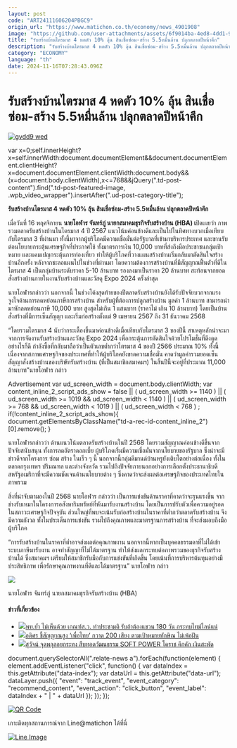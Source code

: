 ```yaml
---
layout: post
code: "ART24111606204PBGC9"
origin_url: "https://www.matichon.co.th/economy/news_4901908"
image: "https://github.com/user-attachments/assets/6f9014ba-4ed8-4dd1-9065-bb5a64eed303"
title: "รับสร้างบ้านไตรมาส 4 หดตัว 10% ลุ้น สินเชื่อซ่อม-สร้าง 5.5หมื่นล้าน ปลุกตลาดปีหน้าคึก"
description: "รับสร้างบ้านไตรมาส 4 หดตัว 10% ลุ้น สินเชื่อซ่อม-สร้าง 5.5หมื่นล้าน ปลุกตลาดปีหน้าคึก"
category: "ECONOMY"
language: "th"
date: 2024-11-16T07:28:43.096Z
---
```


# รับสร้างบ้านไตรมาส 4 หดตัว 10% ลุ้น สินเชื่อซ่อม-สร้าง 5.5หมื่นล้าน ปลุกตลาดปีหน้าคึก

[![](https://www.matichon.co.th/wp-content/uploads/2024/11/gvdd9-wed.jpg "gvdd9 wed")](https://www.matichon.co.th/wp-content/uploads/2024/11/gvdd9-wed.jpg)

var x=0;self.innerHeight?x=self.innerWidth:document.documentElement&&document.documentElement.clientHeight?x=document.documentElement.clientWidth:document.body&&(x=document.body.clientWidth),x<=768&&jQuery(".td-post-content").find(".td-post-featured-image, .wpb\_video\_wrapper").insertAfter(".ud-post-category-title");

**รับสร้างบ้านไตรมาส 4 หดตัว 10% ลุ้น สินเชื่อซ่อม-สร้าง 5.5หมื่นล้าน ปลุกตลาดปีหน้าคึก**

เมื่อวันที่ 16 พฤศจิกายน **นายโอฬาร จันทร์ภู่ นายกสมาคมธุรกิจรับสร้างบ้าน (HBA) เ**ปิดเผยว่า ภาพรวมตลาดรับสร้างบ้านในไตรมาส 4 ปี 2567 แนวโน้มค่อนข้างดีและเป็นไปในทิศทางบวกเมื่อเทียบกับไตรมาส 3 ที่ผ่านมา ทั้งนี้มาจากผู้บริโภคมีความเชื่อมั่นต่อรัฐบาลที่เข้ามาบริหารประเทศ และขานรับต่อนโยบายกระตุ้นเศรษฐกิจที่ประกาศใช้ ทั้งมาตรการเงิน 10,000 บาทที่ส่งถึงมือประชาชนกลุ่มเป้าหมาย และแคมเปญกระตุ้นการท่องเที่ยว ทำให้ผู้บริโภคที่วางแผนสร้างบ้านเริ่มกลับมาตัดสินใจสร้างบ้านอีกครั้ง หลังจากชะลอแผนไปในช่วงที่ผ่านมา โดยความต้องการสร้างบ้านที่มีสัญญาณฟื้นตัวที่ดีในไตรมาส 4 เป็นกลุ่มบ้านระดับราคา 5-10 ล้านบาท รองลงมาเป็นราคา 20 ล้านบาท สะท้อนจากยอดสั่งสร้างบ้านภายในงานรับสร้างบ้านและวัสดุ Expo 2024 ครั้งล่าสุด

นายโอฬารกล่าวว่า นอกจากนี้ ในช่วงโค้งสุดท้ายของปีตลาดรับสร้างบ้านยังได้รับปัจจัยบวกจากแรงจูงใจด้านการลดหย่อนภาษีการสร้างบ้าน สำหรับผู้ที่ต้องการปลูกสร้างบ้าน มูลค่า 1 ล้านบาท สามารถนำมาหักลดหย่อนภาษี 10,000 บาท สูงสุดไม่เกิน 1 แสนบาท (ราคาไม่ เกิน 10 ล้านบาท) โดยเป็นบ้านสั่งสร้างที่มีการเซ็นสัญญา และเริ่มก่อสร้างตั้งแต่ 9 เมษายน 2567 ถึง 31 ธันวาคม 2568

“โดยรวมไตรมาส 4 นับว่ากระเตื้องขึ้นมาค่อนข้างดีเมื่อเทียบกับไตรมาส 3 ของปีนี้ สาเหตุหลักน่าจะมาจากการจัดงานรับสร้างบ้านและวัสดุ Expo 2024 เพื่อกระตุ้นการตัดสินใจด้วยโปรโมชั่นที่ดึงดูด อย่างไรก็ดี กำลังซื้อที่กลับมาถือว่าเป็นตัวเลขต่ำกว่าไตรมาส 4 ของปี 2566 ประมาณ 10% ทั้งนี้ เนื่องจากสภาพเศรษฐกิจของประเทศที่ทำให้ผู้บริโภคยังขาดความเชื่อมั่น คาดว่ามูลค่ารวมยอดเซ็นสัญญาสั่งสร้างบ้านของบริษัทรับสร้างบ้าน (ที่เป็นสมาชิกสมาคมฯ) ในสิ้นปีนี้จะอยู่ที่ประมาณ 11,000 ล้านบาท”นายโอฬาร กล่าว

Advertisement var ud\_screen\_width = document.body.clientWidth; var content\_inline\_2\_script\_ads\_show = false || ( ud\_screen\_width >= 1140 ) || ( ud\_screen\_width >= 1019 && ud\_screen\_width < 1140 ) || ( ud\_screen\_width >= 768 && ud\_screen\_width < 1019 ) || ( ud\_screen\_width < 768 ) ; if(!content\_inline\_2\_script\_ads\_show){ document.getElementsByClassName("td-a-rec-id-content\_inline\_2")\[0\].remove(); }

นายโอฬารกล่าวว่า ด้านแนวโน้มตลาดรับสร้างบ้านในปี 2568 โดยรวมสัญญาณค่อนข้างดีขึ้นจากปัจจัยสนับสนุน ทั้งการลดอัตราดอกเบี้ย ผู้บริโภคเริ่มมีความเชื่อมั่นจากนโยบายของรัฐบาล ซึ่งน่าจะมีข่าวดีจากโครงการ ซ่อม สร้าง ในเร็ว ๆ นี้ นอกจากนี้กลุ่มดีมานด์บ้านหรูยังเติบโตอย่างต่อเนื่อง ทั้งในตลาดกรุงเทพฯ ปริมณฑล และต่างจังหวัด รวมไปถึงปัจจัยภายนอกอย่างการเลือกตั้งประธานาธิบดีสหรัฐอเมริกาที่จะมีความชัดเจนด้านนโยบายต่าง ๆ ซึ่งคาดว่าจะส่งผลต่อเศรษฐกิจของประเทศไทยในภาพรวม

สิ่งที่น่าจับตามองในปี 2568 นายโอฬาร กล่าวว่า เป็นการแข่งขันด้านราคาที่คาดว่าจะรุนแรงขึ้น จากช่างรับเหมาในโครงการอสังหาริมทรัพย์ที่หันมารับงานสร้างบ้าน โดยเป็นการปรับตัวเพื่อความอยู่รอดในสภาวะเศรษฐกิจปัจจุบัน ส่วนใหญ่ที่พบจะเน้นรับก่อสร้างบ้านในราคาที่ต่ำกว่าตลาดรับสร้างบ้าน จึงมีความกังวล ทั้งในประเด็นการแข่งขัน รวมไปถึงคุณภาพและมาตรฐานการสร้างบ้าน ที่จะส่งมอบถึงมือผู้บริโภค

“การรับสร้างบ้านในราคาที่ต่ำอาจส่งผลต่อคุณภาพงาน นอกจากนี้หากเป็นบุคคลธรรมดาที่ไม่ได้เข้าระบบภาษีมารับงาน อาจทำสัญญาที่ไม่ได้มาตรฐาน ทำให้ส่งผลกระทบต่อภาพรวมของธุรกิจรับสร้างบ้านได้ ซึ่งสมาคมฯ เตรียมให้สมาชิกรับมือกับการแข่งขันที่เกิดขึ้น โดยเน้นที่การบริหารต้นทุนอย่างมีประสิทธิภาพ เพื่อรักษาคุณภาพงานที่ดีและได้มาตรฐาน” นายโอฬาร กล่าว

![](https://www.matichon.co.th/wp-content/uploads/2024/11/S__57204995.jpg)

นายโอฬาร จันทร์ภู่ นายกสมาคมธุรกิจรับสร้างบ้าน (HBA)

#### ข่าวที่เกี่ยวข้อง

*   [![](https://www.matichon.co.th/wp-content/uploads/2024/11/462149.jpg)พท.ย้ำ ไม่เห็นด้วย เกณฑ์ส.ว. ทำประชามติ รับถ้าต้องแขวน 180 วัน กระทบไทม์ไลน์แน่](https://www.matichon.co.th/politics/news_4901714) 
*   [![](https://www.matichon.co.th/wp-content/uploads/2024/11/maiperfun1.jpg)อดิศร ชี้สัญญาณสูง ‘เพื่อไทย’ กวาด 200 เสียง ตามเป้าหมายทักษิณ ไม่เพ้อฝัน](https://www.matichon.co.th/politics/news_4901853)
*   [![](https://www.matichon.co.th/wp-content/uploads/2024/11/1-189.jpg)สุวัจน์ จุดพลุลอยกระทง สืบทอดวัฒนธรรม SOFT POWER โคราช คึกคัก เงินสะพัด](https://www.matichon.co.th/news-monitor/news_4901884)

document.querySelectorAll(".relate-news a").forEach(function(element) { element.addEventListener("click", function() { var dataIndex = this.getAttribute("data-index"); var dataUrl = this.getAttribute("data-url"); dataLayer.push({ "event": "track\_event", "event\_category": "recommend\_content", "event\_action": "click\_button", "event\_label": dataIndex + " | " + dataUrl }); }); });

[![QR Code](https://www.matichon.co.th/wp-content/uploads/2023/07/wob1371z.jpg)](https://lin.ee/ht0nDxX)

เกาะติดทุกสถานการณ์จาก Line@matichon ได้ที่นี่

[![Line Image](https://www.matichon.co.th/wp-content/uploads/2023/07/th.png)](https://lin.ee/ht0nDxX)